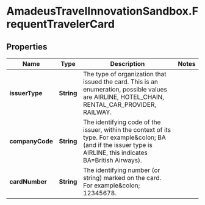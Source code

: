 # AmadeusTravelInnovationSandbox.FrequentTravelerCard

## Properties
Name | Type | Description | Notes
------------ | ------------- | ------------- | -------------
**issuerType** | **String** | The type of organization that issued the card. This is an enumeration, possible values are AIRLINE, HOTEL_CHAIN, RENTAL_CAR_PROVIDER, RAILWAY. | 
**companyCode** | **String** | The identifying code of the issuer, within the context of its type. For example&amp;colon; BA (and if the issuer type is AIRLINE, this indicates BA&#x3D;British Airways). | 
**cardNumber** | **String** | The identifying number (or string) marked on the card. For example&amp;colon; 12345678. | 


